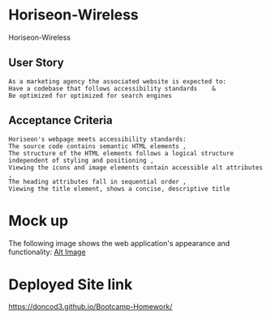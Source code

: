 # Horiseon-Wireless

 Horiseon-Wireless


## User Story

```
As a marketing agency the associated website is expected to:
Have a codebase that follows accessibility standards    &
Be optimized for optimized for search engines
```


## Acceptance Criteria

```
Horiseon's webpage meets accessibility standards:
The source code contains semantic HTML elements , 
The structure of the HTML elements follows a logical structure independent of styling and positioning , 
Viewing the icons and image elements contain accessible alt attributes , 
The heading attributes fall in sequential order , 
Viewing the title element, shows a concise, descriptive title
```


# Mock up

The following image shows the web application's appearance and functionality: 
[Alt Image](assets/images/01-html-css-git-demo.png)


# Deployed Site link

https://doncod3.github.io/Bootcamp-Homework/

